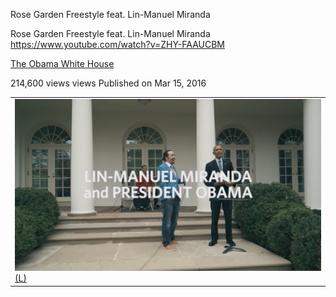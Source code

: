 Rose Garden Freestyle feat. Lin-Manuel Miranda

Rose Garden Freestyle feat. Lin-Manuel Miranda
https://www.youtube.com/watch?v=ZHY-FAAUCBM

[The Obama White House](https://www.youtube.com/channel/UCDGknzyQfNiThyt4vg4MlTQ)

214,600 views views
Published on Mar 15, 2016

|     |
| --- |
| ![maxresdefault.jpg](../_resources/30b484af112e363126f6689cc48761b2.jpg)[(L)](https://www.youtube.com/watch?v=ZHY-FAAUCBM) |